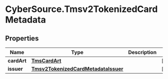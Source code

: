 # CyberSource.Tmsv2TokenizedCardMetadata

## Properties
Name | Type | Description | Notes
------------ | ------------- | ------------- | -------------
**cardArt** | [**TmsCardArt**](TmsCardArt.md) |  | [optional] 
**issuer** | [**Tmsv2TokenizedCardMetadataIssuer**](Tmsv2TokenizedCardMetadataIssuer.md) |  | [optional] 


